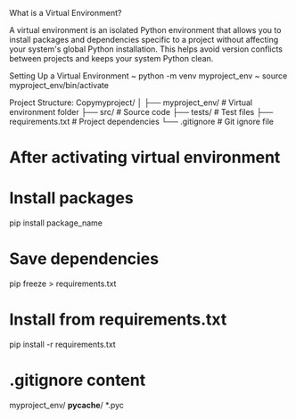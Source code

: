 What is a Virtual Environment?

A virtual environment is an isolated Python environment that allows you to install packages and dependencies specific to a project without affecting your system's global Python installation. This helps avoid version conflicts between projects and keeps your system Python clean.

Setting Up a Virtual Environment
~ python -m venv myproject_env
~ source myproject_env/bin/activate


Project Structure:
Copymyproject/
│
├── myproject_env/        # Virtual environment folder
├── src/                  # Source code
├── tests/               # Test files
├── requirements.txt     # Project dependencies
└── .gitignore          # Git ignore file

# After activating virtual environment
# Install packages
pip install package_name

# Save dependencies
pip freeze > requirements.txt

# Install from requirements.txt
pip install -r requirements.txt


# .gitignore content
myproject_env/
__pycache__/
*.pyc